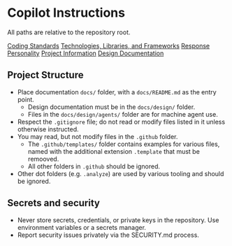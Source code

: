 # Copilot Instructions

All paths are relative to the repository root.

[Coding Standards](.github/prompt-snippets/CodingStandards.md)
[Technologies, Libraries, and Frameworks](.github/prompt-snippets/Technologies.md)
[Response Personality](.github/prompt-snippets/Personality.md)
[Project Information](README.md)
[Design Documentation](docs/design/)

## Project Structure

-   Place documentation `docs/` folder, with a `docs/README.md` as the entry point.
    -   Design documentation must be in the `docs/design/` folder.
    -   Files in the `docs/design/agents/` folder are for machine agent use.
-   Respect the `.gitignore` file; do not read or modify files listed in it unless otherwise instructed.
-   You may read, but not modify files in the `.github` folder.
    -   The `.github/templates/` folder contains examples for various files, named with the additional extension `.template` that must be remooved.
    -   All other folders in `.github` should be ignored.
-   Other dot folders (e.g. `.analyze`) are used by various tooling and should be ignored.

## Secrets and security

-   Never store secrets, credentials, or private keys in the repository. Use environment variables or a secrets manager.
-   Report security issues privately via the SECURITY.md process.
